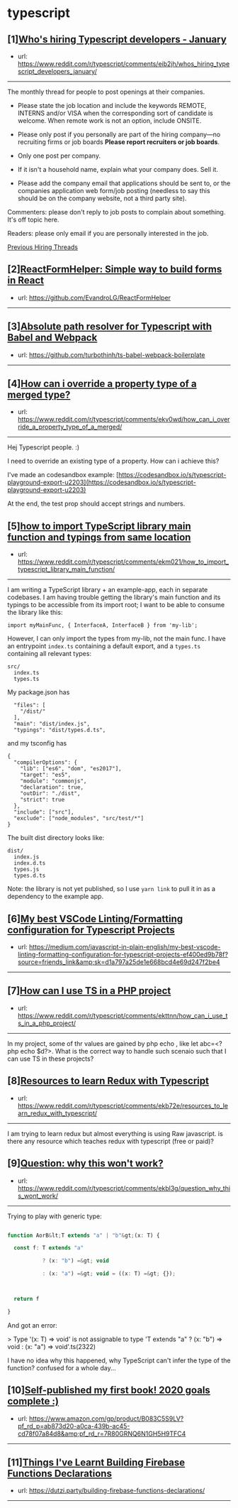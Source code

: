 # typescript
## [1][Who's hiring Typescript developers - January](https://www.reddit.com/r/typescript/comments/eib2jh/whos_hiring_typescript_developers_january/)
- url: https://www.reddit.com/r/typescript/comments/eib2jh/whos_hiring_typescript_developers_january/
---
The monthly thread for people to post openings at their companies.

* Please state the job location and include the keywords REMOTE, INTERNS and/or VISA when the corresponding sort of candidate is welcome. When remote work is not an option, include ONSITE.

* Please only post if you personally are part of the hiring company—no recruiting firms or job boards **Please report recruiters or job boards**. 

* Only one post per company. 

* If it isn't a household name, explain what your company does. Sell it.

* Please add the company email that applications should be sent to, or the companies application web form/job posting (needless to say this should be on the company website, not a third party site).


Commenters: please don't reply to job posts to complain about something. It's off topic here.

Readers: please only email if you are personally interested in the job. 

[Previous Hiring Threads](https://www.reddit.com/r/typescript/search?sort=new&amp;restrict_sr=on&amp;q=flair%3AMonthly%2BHiring%2BThread)
## [2][ReactFormHelper: Simple way to build forms in React](https://www.reddit.com/r/typescript/comments/el9zqo/reactformhelper_simple_way_to_build_forms_in_react/)
- url: https://github.com/EvandroLG/ReactFormHelper
---

## [3][Absolute path resolver for Typescript with Babel and Webpack](https://www.reddit.com/r/typescript/comments/ekxkoc/absolute_path_resolver_for_typescript_with_babel/)
- url: https://github.com/turbothinh/ts-babel-webpack-boilerplate
---

## [4][How can i override a property type of a merged type?](https://www.reddit.com/r/typescript/comments/ekv0wd/how_can_i_override_a_property_type_of_a_merged/)
- url: https://www.reddit.com/r/typescript/comments/ekv0wd/how_can_i_override_a_property_type_of_a_merged/
---
Hej Typescript people. :)

I need to override an existing type of a property. How can i achieve this?

I've made an codesandbox example: [https://codesandbox.io/s/typescript-playground-export-u2203](https://codesandbox.io/s/typescript-playground-export-u2203)

At the end, the test prop should accept strings and numbers.
## [5][how to import TypeScript library main function and typings from same location](https://www.reddit.com/r/typescript/comments/ekm021/how_to_import_typescript_library_main_function/)
- url: https://www.reddit.com/r/typescript/comments/ekm021/how_to_import_typescript_library_main_function/
---
I am writing a TypeScript library + an example-app, each in separate codebases. I am having trouble getting the library's main function and its typings to be accessible from its import root; I want to be able to consume the library like this:

    import myMainFunc, { InterfaceA, InterfaceB } from 'my-lib';

However, I can only import the types from my-lib, not the main func. I have an entrypoint `index.ts` containing a default export, and a `types.ts` containing all relevant types:

    src/
      index.ts
      types.ts

My package.json has

      "files": [
        "/dist/"
      ],
      "main": "dist/index.js",
      "typings": "dist/types.d.ts",

and my tsconfig has

    {
      "compilerOptions": {
        "lib": ["es6", "dom", "es2017"],
        "target": "es5",
        "module": "commonjs",
        "declaration": true,
        "outDir": "./dist",
        "strict": true
      },
      "include": ["src"],
      "exclude": ["node_modules", "src/test/*"]
    }

The built dist directory looks like:

    dist/
      index.js
      index.d.ts
      types.js
      types.d.ts

Note: the library is not yet published, so I use `yarn link` to pull it in as a dependency to the example app.
## [6][My best VSCode Linting/Formatting configuration for Typescript Projects](https://www.reddit.com/r/typescript/comments/eks5qx/my_best_vscode_lintingformatting_configuration/)
- url: https://medium.com/javascript-in-plain-english/my-best-vscode-linting-formatting-configuration-for-typescript-projects-ef400ed9b78f?source=friends_link&amp;sk=d1a797a25de1e668bcd4e69d247f2be4
---

## [7][How can I use TS in a PHP project](https://www.reddit.com/r/typescript/comments/ekttnn/how_can_i_use_ts_in_a_php_project/)
- url: https://www.reddit.com/r/typescript/comments/ekttnn/how_can_i_use_ts_in_a_php_project/
---
In my project, some of thr values are gained by php echo  , like let abc=&lt;?php echo $d?&gt;. What is the correct way to handle such scenaio such that I can use TS in these projects?
## [8][Resources to learn Redux with Typescript](https://www.reddit.com/r/typescript/comments/ekb72e/resources_to_learn_redux_with_typescript/)
- url: https://www.reddit.com/r/typescript/comments/ekb72e/resources_to_learn_redux_with_typescript/
---
I am trying to learn redux but almost everything is using Raw javascript. is there any resource which teaches redux with typescript (free or paid)?
## [9][Question: why this won't work?](https://www.reddit.com/r/typescript/comments/ekbl3g/question_why_this_wont_work/)
- url: https://www.reddit.com/r/typescript/comments/ekbl3g/question_why_this_wont_work/
---
Trying to play with generic type:


```typescript

function AorB&lt;T extends "a" | "b"&gt;(x: T) {

  const f: T extends "a" 

           ? (x: "b") =&gt; void 

           : (x: "a") =&gt; void = ((x: T) =&gt; {});



  return f

}
```

And got an error:

&gt; Type '(x: T) =&gt; void' is not assignable to type 'T extends "a" ? (x: "b") =&gt; void : (x: "a") =&gt; void'.ts(2322)

I have no idea why this happened, why TypeScript can't infer the type of the function? confused for a whole day...
## [10][Self-published my first book! 2020 goals complete :)](https://www.reddit.com/r/typescript/comments/ejydn9/selfpublished_my_first_book_2020_goals_complete/)
- url: https://www.amazon.com/gp/product/B083C5S9LV?pf_rd_p=ab873d20-a0ca-439b-ac45-cd78f07a84d8&amp;pf_rd_r=7R80GRNQ6N1GH5H9TFC4
---

## [11][Things I've Learnt Building Firebase Functions Declarations](https://www.reddit.com/r/typescript/comments/ek3wv7/things_ive_learnt_building_firebase_functions/)
- url: https://dutzi.party/building-firebase-functions-declarations/
---

